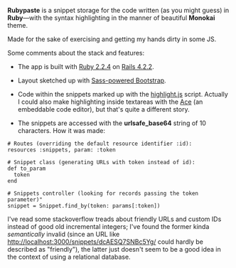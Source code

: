 **Rubypaste** is a snippet storage for the code written (as you might guess) in **Ruby**—with the syntax highlighting in the manner of beautiful **Monokai** theme.

Made for the sake of exercising and getting my hands dirty in some JS.

Some comments about the stack and features:

* The app is built with [Ruby 2.2.4](https://www.ruby-lang.org/en/) on [Rails 4.2.2](http://rubyonrails.org/).

* Layout sketched up with [Sass-powered Bootstrap](https://github.com/twbs/bootstrap-sass).

* Code within the snippets marked up with the [highlight.js](https://highlightjs.org/) script. Actually I could also make highlighting inside textareas with the [Ace](https://ace.c9.io/) (an embeddable code editor), but that's quite a different story.

* The snippets are accessed with the **urlsafe_base64** string of 10 characters. How it was made:

```
# Routes (overriding the default resource identifier :id):
resources :snippets, param: :token

# Snippet class (generating URLs with token instead of id):
def to_param
  token
end

# Snippets controller (looking for records passing the token parameter)"
snippet = Snippet.find_by(token: params[:token])
```
I've read some stackoverflow treads about friendly URLs and custom IDs instead of good old incremental integers; I've found the former kinda *semantically* invalid (since an URL like [http://localhost:3000/snippets/dcAESQ7SNBc5Yg/](example) could hardly be described as "friendly"), the latter just doesn't seem to be a good idea in the context of using a relational database.

